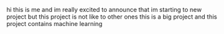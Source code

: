 hi this is me and im really excited to announce that im starting to new project but this project is not like to other ones this is a big project and this project contains machine learning

